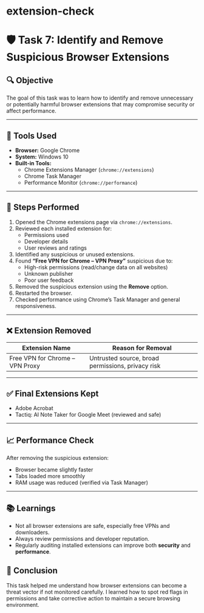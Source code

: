 # extension-check
# 🛡️ Task 7: Identify and Remove Suspicious Browser Extensions

## 🔍 Objective
The goal of this task was to learn how to identify and remove unnecessary or potentially harmful browser extensions that may compromise security or affect performance.

---

## 🧰 Tools Used
- **Browser:** Google Chrome
- **System:** Windows 10
- **Built-in Tools:**
  - Chrome Extensions Manager (`chrome://extensions`)
  - Chrome Task Manager 
  - Performance Monitor (`chrome://performance`)

---

## 📝 Steps Performed

1. Opened the Chrome extensions page via `chrome://extensions`.
2. Reviewed each installed extension for:
   - Permissions used
   - Developer details
   - User reviews and ratings
3. Identified any suspicious or unused extensions.
4. Found **“Free VPN for Chrome – VPN Proxy”** suspicious due to:
   - High-risk permissions (read/change data on all websites)
   - Unknown publisher
   - Poor user feedback
5. Removed the suspicious extension using the **Remove** option.
6. Restarted the browser.
7. Checked performance using Chrome’s Task Manager and general responsiveness.

---

## ❌ Extension Removed

| Extension Name                  | Reason for Removal                             |
|--------------------------------|-------------------------------------------------|
| Free VPN for Chrome – VPN Proxy | Untrusted source, broad permissions, privacy risk |

---

## ✅ Final Extensions Kept

- Adobe Acrobat
- Tactiq: AI Note Taker for Google Meet (reviewed and safe)

---

## 📈 Performance Check

After removing the suspicious extension:
- Browser became slightly faster
- Tabs loaded more smoothly
- RAM usage was reduced (verified via Task Manager)

---

## 📚 Learnings

- Not all browser extensions are safe, especially free VPNs and downloaders.
- Always review permissions and developer reputation.
- Regularly auditing installed extensions can improve both **security** and **performance**.


## 🧾 Conclusion

This task helped me understand how browser extensions can become a threat vector if not monitored carefully. I learned how to spot red flags in permissions and take corrective action to maintain a secure browsing environment.



